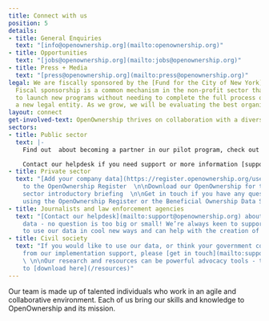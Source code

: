 ```yaml
---
title: Connect with us
position: 5
details:
- title: General Enquiries
  text: "[info@openownership.org](mailto:openownership.org)"
- title: Opportunities
  text: "[jobs@openownership.org](mailto:jobs@openownership.org)"
- title: Press + Media
  text: "[press@openownership.org](mailto:press@openownership.org)"
legal: We are fiscally sponsored by the [Fund for the City of New York](http://www.fcny.org/fcny/).
  Fiscal sponsorship is a common mechanism in the non-profit sector that enables organizations
  to launch new programs without needing to complete the full process of establishing
  a new legal entity. As we grow, we will be evaluating the best organizational setup.
layout: connect
get-involved-text: OpenOwnership thrives on collaboration with a diverse and global range of people and organizations. We are always eager to bring new partners on board. Every new dataset, use case, and referral strengthens our platform and cause.
sectors:
- title: Public sector
  text: |-
    Find out  about becoming a partner in our pilot program, check out our latest briefings and project updates on the [resources page](/resources)

    Contact our helpdesk if you need support or more information [support@openownership.org](mailto:support@openownership.org).
- title: Private sector
  text: "[Add your company data](https://register.openownership.org/users/sign_up)
    to the OpenOwnership Register  \n\nDownload our OpenOwnership for the private
    sector introductory briefing  \n\nGet in touch if you have any questions about
    using the OpenOwnership Register or the Beneficial Ownership Data Standard   "
- title: Journalists and law enforcement agencies
  text: "[Contact our helpdesk](mailto:support@openownership.org) about using our
    data - no question is too big or small! We’re always keen to support people wanting
    to use our data in cool new ways and can help with the creation of bespoke datasets"
- title: Civil society
  text: "If you would like to use our data, or think your government could benefit
    from our implementation support, please [get in touch](mailto:support@openownership.org)
    \ \n\nOur research and resources can be powerful advocacy tools - these are available
    to [download here](/resources)"
---
```


Our team is made up of talented individuals who work in an agile and collaborative environment. Each of us bring our skills and knowledge to OpenOwnership and its mission.